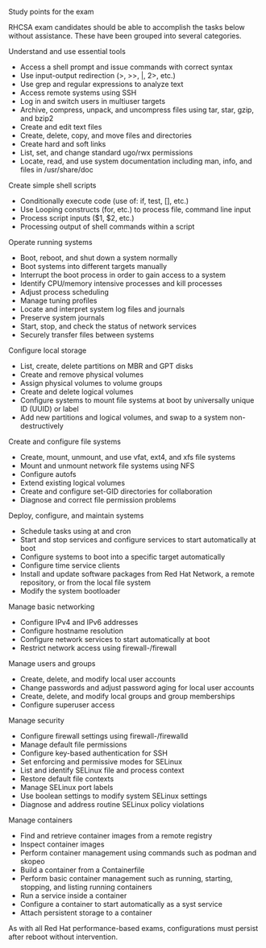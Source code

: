 Study points for the exam

RHCSA exam candidates should be able to accomplish the tasks below without assistance. These have been grouped into several categories.

Understand and use essential tools

-   Access a shell prompt and issue commands with correct syntax
-   Use input-output redirection (>, >>, |, 2>, etc.)
-   Use grep and regular expressions to analyze text
-   Access remote systems using SSH
-   Log in and switch users in multiuser targets
-   Archive, compress, unpack, and uncompress files using tar, star, gzip, and bzip2
-   Create and edit text files
-   Create, delete, copy, and move files and directories
-   Create hard and soft links
-   List, set, and change standard ugo/rwx permissions
-   Locate, read, and use system documentation including man, info, and files in /usr/share/doc

Create simple shell scripts

-   Conditionally execute code (use of: if, test, [], etc.)
-   Use Looping constructs (for, etc.) to process file, command line input
-   Process script inputs ($1, $2, etc.)
-   Processing output of shell commands within a script

Operate running systems

-   Boot, reboot, and shut down a system normally
-   Boot systems into different targets manually
-   Interrupt the boot process in order to gain access to a system
-   Identify CPU/memory intensive processes and kill processes
-   Adjust process scheduling
-   Manage tuning profiles
-   Locate and interpret system log files and journals
-   Preserve system journals
-   Start, stop, and check the status of network services
-   Securely transfer files between systems

Configure local storage

-   List, create, delete partitions on MBR and GPT disks
-   Create and remove physical volumes
-   Assign physical volumes to volume groups
-   Create and delete logical volumes
-   Configure systems to mount file systems at boot by universally unique ID (UUID) or label
-   Add new partitions and logical volumes, and swap to a system non-destructively

Create and configure file systems

-   Create, mount, unmount, and use vfat, ext4, and xfs file systems
-   Mount and unmount network file systems using NFS
-   Configure autofs
-   Extend existing logical volumes
-   Create and configure set-GID directories for collaboration
-   Diagnose and correct file permission problems

Deploy, configure, and maintain systems

-   Schedule tasks using at and cron
-   Start and stop services and configure services to start automatically at boot
-   Configure systems to boot into a specific target automatically
-   Configure time service clients
-   Install and update software packages from Red Hat Network, a remote repository, or from the local file system
-   Modify the system bootloader

Manage basic networking

-   Configure IPv4 and IPv6 addresses
-   Configure hostname resolution
-   Configure network services to start automatically at boot
-   Restrict network access using firewall-/firewall

Manage users and groups

-   Create, delete, and modify local user accounts
-   Change passwords and adjust password aging for local user accounts
-   Create, delete, and modify local groups and group memberships
-   Configure superuser access

Manage security

-   Configure firewall settings using firewall-/firewalld
-   Manage default file permissions
-   Configure key-based authentication for SSH
-   Set enforcing and permissive modes for SELinux
-   List and identify SELinux file and process context
-   Restore default file contexts
-   Manage SELinux port labels
-   Use boolean settings to modify system SELinux settings
-   Diagnose and address routine SELinux policy violations

Manage containers

-   Find and retrieve container images from a remote registry
-   Inspect container images
-   Perform container management using commands such as podman and skopeo
-   Build a container from a Containerfile
-   Perform basic container management such as running, starting, stopping, and listing running containers
-   Run a service inside a container
-   Configure a container to start automatically as a syst service
-   Attach persistent storage to a container

As with all Red Hat performance-based exams, configurations must persist after reboot without intervention.
